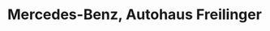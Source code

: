 ---
title: "Mercedes-Benz, Autohaus Freilinger"
url: /traunreut/mercedes-benz-autohaus-freilinger/
shop: Autohaus
---